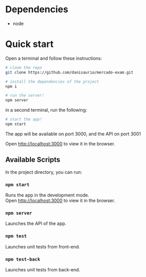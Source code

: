 # Dependencies

- node

# Quick start
Open a terminal and follow these instructions:

```sh
# clone the repo
git clone https://github.com/danisaurio/mercado-exam.git

# install the dependencies of the project
npm i

# run the server!
npm server
```

in a second terminal, run the following:
```sh
# start the app!
npm start
```

The app will be available on port 3000, and the API on port 3001

Open [http://localhost:3000](http://localhost:3000) to view it in the browser.

## Available Scripts

In the project directory, you can run:

### `npm start`

Runs the app in the development mode.\
Open [http://localhost:3000](http://localhost:3000) to view it in the browser.

### `npm server`

Launches the API of the app.
### `npm test`

Launches unit tests from front-end.

### `npm test-back`

Launches unit tests from back-end.



